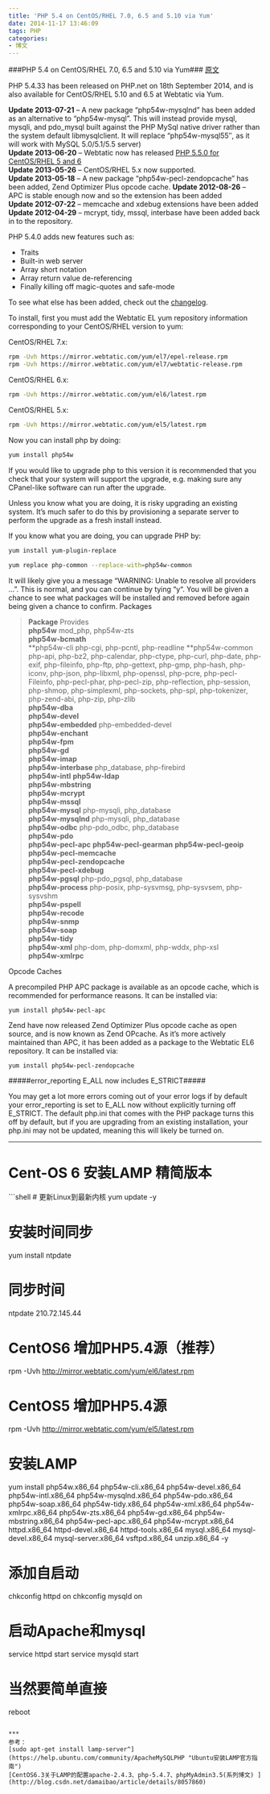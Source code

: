 ```yaml
---
title: 'PHP 5.4 on CentOS/RHEL 7.0, 6.5 and 5.10 via Yum'
date: 2014-11-17 13:46:09
tags: PHP
categories:
- 博文
---
```

###PHP 5.4 on CentOS/RHEL 7.0, 6.5 and 5.10 via Yum###
[原文](https://webtatic.com/packages/php54/)

PHP 5.4.33 has been released on PHP.net on 18th September 2014, and is also available for CentOS/RHEL 5.10 and 6.5 at Webtatic via Yum.

 **Update 2013-07-21** – A new package “php54w-mysqlnd” has been added as an alternative to “php54w-mysql”. This will instead provide mysql, mysqli, and pdo_mysql built against the PHP MySql native driver rather than the system default libmysqlclient. It will replace “php54w-mysql55″, as it will work with MySQL 5.0/5.1/5.5 server)    
 **Update 2013-06-20** – Webtatic now has released [PHP 5.5.0 for CentOS/RHEL 5 and 6](https://webtatic.com/packages/php55/)  
 **Update 2013-05-26** – CentOS/RHEL 5.x now supported.  
 **Update 2013-05-18** – A new package “php54w-pecl-zendopcache” has been added, Zend Optimizer Plus opcode cache. 
 **Update 2012-08-26** – APC is stable enough now and so the extension has been added  
 **Update 2012-07-22** – memcache and xdebug extensions have been added  
 **Update 2012-04-29** – mcrypt, tidy, mssql, interbase have been added back in to the repository.  

PHP 5.4.0 adds new features such as:

* Traits
* Built-in web server
* Array short notation
* Array return value de-referencing
* Finally killing off magic-quotes and safe-mode

To see what else has been added, check out the [changelog](http://php.net/ChangeLog-5.php).

To install, first you must add the Webtatic EL yum repository information corresponding to your CentOS/RHEL version to yum:

CentOS/RHEL 7.x:
```bash
rpm -Uvh https://mirror.webtatic.com/yum/el7/epel-release.rpm
rpm -Uvh https://mirror.webtatic.com/yum/el7/webtatic-release.rpm
```

CentOS/RHEL 6.x:
```bash
rpm -Uvh https://mirror.webtatic.com/yum/el6/latest.rpm
```

CentOS/RHEL 5.x:
```bash
rpm -Uvh https://mirror.webtatic.com/yum/el5/latest.rpm
```

Now you can install php by doing:
```bash
yum install php54w
```

If you would like to upgrade php to this version it is recommended that you check that your system will support the upgrade, e.g. making sure any CPanel-like software can run after the upgrade.

Unless you know what you are doing, it is risky upgrading an existing system. It’s much safer to do this by provisioning a separate server to perform the upgrade as a fresh install instead.

If you know what you are doing, you can upgrade PHP by:
```bash
yum install yum-plugin-replace
 
yum replace php-common --replace-with=php54w-common
```

It will likely give you a message “WARNING: Unable to resolve all providers …”. This is normal, and you can continue by tying “y“. You will be given a chance to see what packages will be installed and removed before again being given a chance to confirm.
Packages

>**Package** Provides  
**php54w** 	mod_php, php54w-zts  
**php54w-bcmath** 	
**php54w-cli 	php-cgi, php-pcntl, php-readline
**php54w-common 	php-api, php-bz2, php-calendar, php-ctype, php-curl, php-date, php-exif, php-fileinfo, php-ftp, php-gettext, php-gmp, php-hash, php-iconv, php-json, php-libxml, php-openssl, php-pcre, php-pecl-Fileinfo, php-pecl-phar, php-pecl-zip, php-reflection, php-session, php-shmop, php-simplexml, php-sockets, php-spl, php-tokenizer, php-zend-abi, php-zip, php-zlib  
**php54w-dba** 	
**php54w-devel** 	
**php54w-embedded** 	php-embedded-devel  
**php54w-enchant** 	
**php54w-fpm** 	
**php54w-gd** 	
**php54w-imap** 	
**php54w-interbase** 	php_database, php-firebird  
**php54w-intl**	
**php54w-ldap** 	
**php54w-mbstring** 	
**php54w-mcrypt** 	
**php54w-mssql** 	
**php54w-mysql** 	php-mysqli, php_database  
**php54w-mysqlnd** 	php-mysqli, php_database  
**php54w-odbc** 	php-pdo_odbc, php_database  
**php54w-pdo**	
**php54w-pecl-apc**	
**php54w-pecl-gearman**	
**php54w-pecl-geoip** 	
**php54w-pecl-memcache** 	
**php54w-pecl-zendopcache** 	
**php54w-pecl-xdebug**	
**php54w-pgsql** 	php-pdo_pgsql, php_database  
**php54w-process** 	php-posix, php-sysvmsg, php-sysvsem, php-sysvshm  
**php54w-pspell** 	
**php54w-recode** 	
**php54w-snmp** 	
**php54w-soap**	  
**php54w-tidy** 	 
**php54w-xml** 	php-dom, php-domxml, php-wddx, php-xsl  
**php54w-xmlrpc** 	

Opcode Caches

A precompiled PHP APC package is available as an opcode cache, which is recommended for performance reasons. It can be installed via:
```shell
yum install php54w-pecl-apc
```

Zend have now released Zend Optimizer Plus opcode cache as open source, and is now known as Zend OPcache. As it’s more actively maintained than APC, it has been added as a package to the Webtatic EL6 repository. It can be installed via:

```shell
yum install php54w-pecl-zendopcache
```

#####error_reporting E_ALL now includes E_STRICT#####

You may get a lot more errors coming out of your error logs if by default your error_reporting is set to E_ALL now without explicitly turning off E_STRICT. The default php.ini that comes with the PHP package turns this off by default, but if you are upgrading from an existing installation, your php.ini may not be updated, meaning this will likely be turned on.

***
<h1 class="justcenter">Cent-OS 6 安装LAMP 精简版本</h1>
```shell
# 更新Linux到最新内核
yum update -y

# 安装时间同步
yum install ntpdate
# 同步时间
ntpdate 210.72.145.44

# CentOS6 增加PHP5.4源（推荐）
rpm -Uvh http://mirror.webtatic.com/yum/el6/latest.rpm
# CentOS5 增加PHP5.4源
rpm -Uvh http://mirror.webtatic.com/yum/el5/latest.rpm

# 安装LAMP
yum install php54w.x86_64 php54w-cli.x86_64 php54w-devel.x86_64 php54w-intl.x86_64 php54w-mysqlnd.x86_64 php54w-pdo.x86_64 php54w-soap.x86_64 php54w-tidy.x86_64 php54w-xml.x86_64 php54w-xmlrpc.x86_64 php54w-zts.x86_64 php54w-gd.x86_64 php54w-mbstring.x86_64 php54w-pecl-apc.x86_64 php54w-mcrypt.x86_64 httpd.x86_64 httpd-devel.x86_64 httpd-tools.x86_64 mysql.x86_64 mysql-devel.x86_64 mysql-server.x86_64 vsftpd.x86_64 unzip.x86_64 -y

# 添加自启动
chkconfig httpd on
chkconfig mysqld on

# 启动Apache和mysql
service httpd start
service mysqld start
# 当然要简单直接
reboot
```

***
参考：
[sudo apt-get install lamp-server^](https://help.ubuntu.com/community/ApacheMySQLPHP "Ubuntu安装LAMP官方指南")
[CentOS6.3关于LAMP的配置apache-2.4.3、php-5.4.7、phpMyAdmin3.5(系列博文) ](http://blog.csdn.net/damaibao/article/details/8057860)